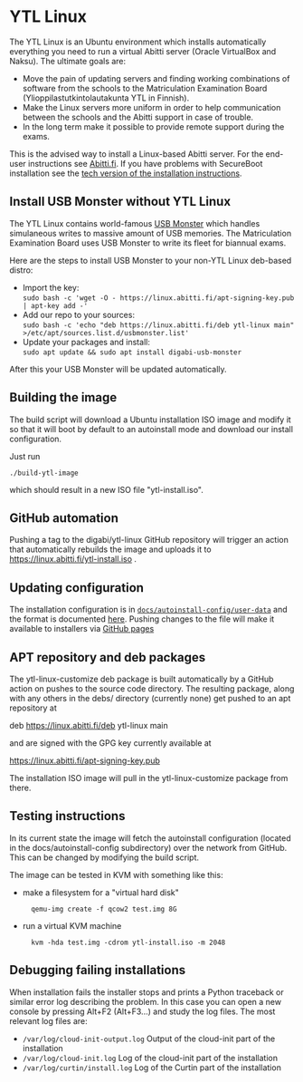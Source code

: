 # YTL Linux

The YTL Linux is an Ubuntu environment which installs automatically
everything you need to run a virtual Abitti server (Oracle VirtualBox and Naksu). The ultimate goals are:
 * Move the pain of updating servers and finding working combinations of software from the schools to the Matriculation Examination Board (Ylioppilastutkintolautakunta YTL in Finnish).
 * Make the Linux servers more uniform in order to help communication between the schools and the Abitti support in case of trouble.
 * In the long term make it possible to provide remote support during the exams.

This is the advised way to install a Linux-based Abitti server. For the end-user instructions see [Abitti.fi](https://www.abitti.fi/fi/ohjeet/koetilan-palvelin/).
If you have problems with SecureBoot installation see the [tech version of the installation instructions](INSTALL.md).

## Install USB Monster without YTL Linux

The YTL Linux contains world-famous [USB Monster](https://github.com/digabi/usb-monster) which handles simulaneous writes
to massive amount of USB memories. The Matriculation Examination Board uses USB
Monster to write its fleet for biannual exams.

Here are the steps to install USB Monster to your non-YTL Linux deb-based distro:
 * Import the key: \
   `sudo bash -c 'wget -O - https://linux.abitti.fi/apt-signing-key.pub | apt-key add -'`
 * Add our repo to your sources: \
   `sudo bash -c 'echo "deb https://linux.abitti.fi/deb ytl-linux main" >/etc/apt/sources.list.d/usbmonster.list'`
 * Update your packages and install: \
   `sudo apt update && sudo apt install digabi-usb-monster`

After this your USB Monster will be updated automatically.

## Building the image

The build script will download a Ubuntu installation ISO image and modify
it so that it will boot by default to an autoinstall mode and download
our install configuration.

Just run

    ./build-ytl-image

which should result in a new ISO file "ytl-install.iso".

## GitHub automation

Pushing a tag to the digabi/ytl-linux GitHub repository will trigger
an action that automatically rebuilds the image and uploads it to
https://linux.abitti.fi/ytl-install.iso .

## Updating configuration

The installation configuration is in
[``docs/autoinstall-config/user-data``](https://github.com/digabi/ytl-linux/blob/main/docs/autoinstall-config/user-data)
and the format is documented
[here](https://ubuntu.com/server/docs/install/autoinstall-reference).
Pushing changes to the file will make
it available to installers via [GitHub
pages](https://digabi.github.io/ytl-linux/autoinstall-config/user-data)

## APT repository and deb packages

The ytl-linux-customize deb package is built automatically by a GitHub action
on pushes to the source code directory. The resulting package, along with any others
in the debs/ directory (currently none) get pushed to an apt repository at

  deb https://linux.abitti.fi/deb ytl-linux main

and are signed with the GPG key currently available at

  https://linux.abitti.fi/apt-signing-key.pub

The installation ISO image will pull in the ytl-linux-customize package from there.

## Testing instructions

In its current state the image will fetch the autoinstall configuration
(located in the docs/autoinstall-config subdirectory) over the network
from GitHub. This can be changed by modifying the build script.

The image can be tested in KVM with something like this:

- make a filesystem for a "virtual hard disk"

        qemu-img create -f qcow2 test.img 8G

- run a virtual KVM machine

        kvm -hda test.img -cdrom ytl-install.iso -m 2048

## Debugging failing installations

When installation fails the installer stops and prints a Python traceback or similar
error log describing the problem. In this case you can open a new console by
pressing Alt+F2 (Alt+F3...) and study the log files. The most relevant log files
are:
 * `/var/log/cloud-init-output.log` Output of the cloud-init part of the installation
 * `/var/log/cloud-init.log` Log of the cloud-init part of the installation
 * `/var/log/curtin/install.log` Log of the Curtin part of the installation
